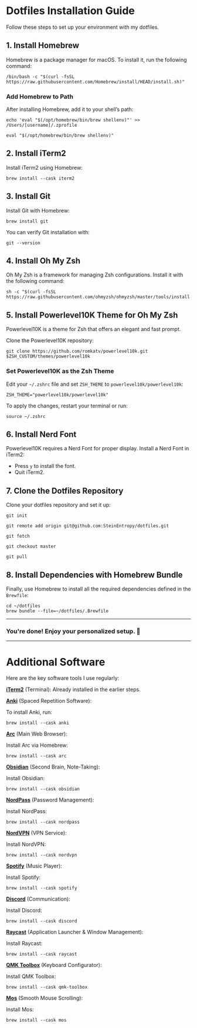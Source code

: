 # Dotfiles Installation Guide

Follow these steps to set up your environment with my dotfiles.

## 1. Install Homebrew

Homebrew is a package manager for macOS. To install it, run the following command:
```
/bin/bash -c "$(curl -fsSL https://raw.githubusercontent.com/Homebrew/install/HEAD/install.sh)"
```

### Add Homebrew to Path

After installing Homebrew, add it to your shell’s path:
```
echo 'eval "$(/opt/homebrew/bin/brew shellenv)"' >> /Users/[username]/.zprofile

eval "$(/opt/homebrew/bin/brew shellenv)"
```

## 2. Install iTerm2

Install iTerm2 using Homebrew:
```
brew install --cask iterm2
```

## 3. Install Git

Install Git with Homebrew:
```
brew install git
```

You can verify Git installation with:
```
git --version
```

## 4. Install Oh My Zsh

Oh My Zsh is a framework for managing Zsh configurations. Install it with the following command:
```
sh -c "$(curl -fsSL https://raw.githubusercontent.com/ohmyzsh/ohmyzsh/master/tools/install.sh)"
```

## 5. Install Powerlevel10K Theme for Oh My Zsh

Powerlevel10K is a theme for Zsh that offers an elegant and fast prompt.

Clone the Powerlevel10K repository:
```
git clone https://github.com/romkatv/powerlevel10k.git $ZSH_CUSTOM/themes/powerlevel10k
```

### Set Powerlevel10K as the Zsh Theme

Edit your `~/.zshrc` file and set `ZSH_THEME` to `powerlevel10k/powerlevel10k`:
```
ZSH_THEME="powerlevel10k/powerlevel10k"
```

To apply the changes, restart your terminal or run:
```
source ~/.zshrc
```

## 6. Install Nerd Font

Powerlevel10K requires a Nerd Font for proper display. Install a Nerd Font in iTerm2:

- Press `y` to install the font.
- Quit iTerm2.

## 7. Clone the Dotfiles Repository

Clone your dotfiles repository and set it up:
```
git init 

git remote add origin git@github.com:SteinEntropy/dotfiles.git 

git fetch 

git checkout master 

git pull
```

## 8. Install Dependencies with Homebrew Bundle

Finally, use Homebrew to install all the required dependencies defined in the `Brewfile`:
```
cd ~/dotfiles
brew bundle --file=~/dotfiles/.Brewfile
```

---

### **You're done!** Enjoy your personalized setup. 🎉

---

# Additional Software

Here are the key software tools I use regularly:

**[iTerm2](https://iterm2.com/)** (Terminal): Already installed in the earlier steps.


**[Anki](https://apps.ankiweb.net/)** (Spaced Repetition Software):
  
To install Anki, run:
```
brew install --cask anki
```

**[Arc](https://arc.net/)** (Main Web Browser):

Install Arc via Homebrew:
```
brew install --cask arc
```

**[Obsidian](https://obsidian.md/)** (Second Brain, Note-Taking):

Install Obsidian:
```
brew install --cask obsidian
```

**[NordPass](https://nordpass.com/)** (Password Management): 

Install NordPass:
```
brew install --cask nordpass
```
**[NordVPN](https://nordvpn.com/)** (VPN Service): 

Install NordVPN:
```
brew install --cask nordvpn
```

**[Spotify](https://www.spotify.com/)** (Music Player): 

Install Spotify:
```
brew install --cask spotify
```

**[Discord](https://discord.com/)** (Communication): 

Install Discord:
```
brew install --cask discord
```

**[Raycast](https://www.raycast.com/)** (Application Launcher & Window Management): 

Install Raycast:
```
brew install --cask raycast
```

**[QMK Toolbox](https://qmk.fm/toolbox/)** (Keyboard Configurator): 

Install QMK Toolbox:
```
brew install --cask qmk-toolbox
```

**[Mos](https://mos.caldis.me/)** (Smooth Mouse Scrolling): 

Install Mos:
```
brew install --cask mos
```
